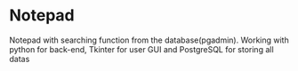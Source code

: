 # Notepad
 Notepad with searching function from the database(pgadmin). Working with python for back-end, Tkinter for user GUI and PostgreSQL for storing all datas
